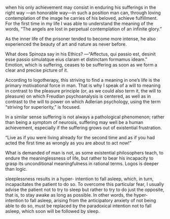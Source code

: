 when his only achievement may consist in enduring his sufferings in the right way —an honorable way—in such a position man can, through loving contemplation of the image he carries of his beloved, achieve fulfillment. For the first time in my life I was able to understand the meaning of the words, “The angels are lost in perpetual contemplation of an infinite glory.”

As the inner life of the prisoner tended to become more intense, he also experienced the beauty of art and nature as never before.

What does Spinoza say in his Ethics? —“Affectus, qui passio est, desinit esse passio simulatque eius claram et distinctam formamus ideam.” Emotion, which is suffering, ceases to be suffering as soon as we form a clear and precise picture of it.

According to logotherapy, this striving to find a meaning in one’s life is the primary motivational force in man. That is why I speak of a will to meaning in contrast to the pleasure principle (or, as we could also term it, the will to pleasure) on which Freudian psychoanalysis is centered, as well as in contrast to the will to power on which Adlerian psychology, using the term “striving for superiority,” is focused.

In a similar sense suffering is not always a pathological phenomenon; rather than being a symptom of neurosis, suffering may well be a human achievement, especially if the suffering grows out of existential frustration.

“Live as if you were living already for the second time and as if you had acted the first time as wrongly as you are about to act now!”

What is demanded of man is not, as some existential philosophers teach, to endure the meaninglessness of life, but rather to bear his incapacity to grasp its unconditional meaningfulness in rational terms. Logos is deeper than logic.

sleeplessness results in a hyper- intention to fall asleep, which, in turn, incapacitates the patient to do so. To overcome this particular fear, I usually advise the patient not to try to sleep but rather to try to do just the opposite, that is, to stay awake as long as possible. In other words, the hyper-intention to fall asleep, arising from the anticipatory anxiety of not being able to do so, must be replaced by the paradoxical intention not to fall asleep, which soon will be followed by sleep.
